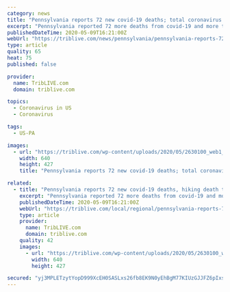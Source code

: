 ```yaml
---
category: news
title: "Pennsylvania reports 72 new covid-19 deaths; total coronavirus cases now top 55K"
excerpt: "Pennsylvania reported 72 more deaths from covid-19 and more than 1,000 newly confirmed cases as of Saturday morning, pushing the statewide coronavirus case count above 55,000. Hospitals are treating 2,"
publishedDateTime: 2020-05-09T16:21:00Z
webUrl: "https://triblive.com/news/pennsylvania/pennsylvania-reports-72-new-covid-19-deaths-hiking-death-toll-to-3688-total-cases-now-top-55k/"
type: article
quality: 65
heat: 75
published: false

provider:
  name: TribLIVE.com
  domain: triblive.com

topics:
  - Coronavirus in US
  - Coronavirus

tags:
  - US-PA

images:
  - url: "https://triblive.com/wp-content/uploads/2020/05/2630100_web1_2532688-741247fdfbdd42feb51106586febac77.jpg"
    width: 640
    height: 427
    title: "Pennsylvania reports 72 new covid-19 deaths; total coronavirus cases now top 55K"

related:
  - title: "Pennsylvania reports 72 new covid-19 deaths, hiking death toll to 3,688; total cases now top 55K"
    excerpt: "Pennsylvania reported 72 more deaths from covid-19 and more than 1,000 newly confirmed cases as of Saturday morning, pushing the statewide coronavirus case count above 55,000. Hospitals now are treating 2,"
    publishedDateTime: 2020-05-09T16:21:00Z
    webUrl: "https://triblive.com/local/regional/pennsylvania-reports-72-new-covid-19-deaths-hiking-death-toll-to-3688-total-cases-now-top-55k/"
    type: article
    provider:
      name: TribLIVE.com
      domain: triblive.com
    quality: 42
    images:
      - url: "https://triblive.com/wp-content/uploads/2020/05/2630100_web1_2532688-741247fdfbdd42feb51106586febac77.jpg"
        width: 640
        height: 427

secured: "yj3MPLETzytYopD999XcEH0SASLxs26fb8EK9N0yEhBgM77KIUzGJJFZ6pIxsAJwy7iNNgP5Pg9Ay/ialYSoIrHB1g5YdFsivuqxHIwlC/kFti1Eh4HwnvUjjymJ5X4S5g1jHdknLoa2uhQbOcTuxZ9+CtTiil3bkNmiF2vyVcPHrIPq9/6sF7BNyst3Mae2rTyKFof2qTQLxG7G/9WQfQOUToyGhp36ciBLAN/EPIHbIgSsbWjglUe9lQl1u8rb6AVKh4NKD9M3rs5PG7o5dUswlGodYfaBcqV1lxktZTFPxLDb/4RAxyvwUm+X+/woBl8DMkqQsToPKkSpC3aM9Pyffqy41C5QF+YAtu5CUYXSCCldLPZ2cYA//dmLTi6Y8yqQ1n0AE5uIN0/7lEqHZtuoWs7dVJ8+cQq+aIwiJ1B5mU2xn9vjnVYbNtDxhuAJjTmlb93ZuncKl/2fnPjDaRattWSv0NonAGfou9tOiaU=;xYeRMoiVAAruqHwrr5ZbpQ=="
---
```


